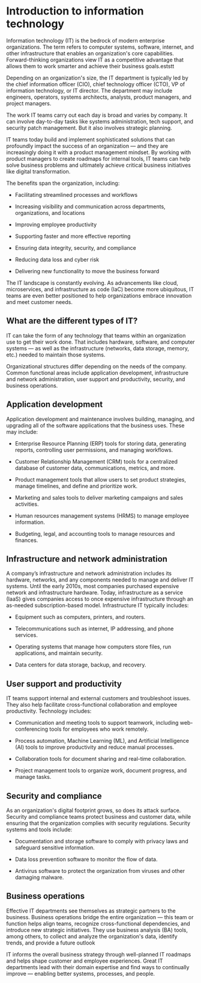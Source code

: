 # **Introduction to information technology**
Information technology (IT) is the bedrock of modern enterprise organizations. The term refers to computer systems, software, internet, and other infrastructure that enables an organization's core capabilities. Forward-thinking organizations view IT as a competitive advantage that allows them to work smarter and achieve their business goals.eststt

Depending on an organization's size, the IT department is typically led by the chief information officer (CIO), chief technology officer (CTO), VP of information technology, or IT director. The department may include engineers, operators, systems architects, analysts, product managers, and project managers.

The work IT teams carry out each day is broad and varies by company. It can involve day-to-day tasks like systems administration, tech support, and security patch management. But it also involves strategic planning.

IT teams today build and implement sophisticated solutions that can profoundly impact the success of an organization — and they are increasingly doing it with a product management mindset. By working with product managers to create roadmaps for internal tools, IT teams can help solve business problems and ultimately achieve critical business initiatives like digital transformation.

The benefits span the organization, including:

- Facilitating streamlined processes and workflows

- Increasing visibility and communication across departments, organizations, and locations

- Improving employee productivity

- Supporting faster and more effective reporting

- Ensuring data integrity, security, and compliance

- Reducing data loss and cyber risk

- Delivering new functionality to move the business forward

The IT landscape is constantly evolving. As advancements like cloud, microservices, and infrastructure as code (IaC) become more ubiquitous, IT teams are even better positioned to help organizations embrace innovation and meet customer needs.

## **What are the different types of IT?**
IT can take the form of any technology that teams within an organization use to get their work done. That includes hardware, software, and computer systems — as well as the infrastructure (networks, data storage, memory, etc.) needed to maintain those systems.

Organizational structures differ depending on the needs of the company. Common functional areas include application development, infrastructure and network administration, user support and productivity, security, and business operations.

## **Application development**
Application development and maintenance involves building, managing, and upgrading all of the software applications that the business uses. These may include:

- Enterprise Resource Planning (ERP) tools for storing data, generating reports, controlling user permissions, and managing workflows.

- Customer Relationship Management (CRM) tools for a centralized database of customer data, communications, metrics, and more.

- Product management tools that allow users to set product strategies, manage timelines, and define and prioritize work.

- Marketing and sales tools to deliver marketing campaigns and sales activities.

- Human resources management systems (HRMS) to manage employee information.

- Budgeting, legal, and accounting tools to manage resources and finances.

## **Infrastructure and network administration**
A company’s infrastructure and network administration includes its hardware, networks, and any components needed to manage and deliver IT systems. Until the early 2010s, most companies purchased expensive network and infrastructure hardware. Today, infrastructure as a service (IaaS) gives companies access to once expensive infrastructure through an as-needed subscription-based model. Infrastructure IT typically includes:

- Equipment such as computers, printers, and routers.

- Telecommunications such as internet, IP addressing, and phone services.

- Operating systems that manage how computers store files, run applications, and maintain security.

- Data centers for data storage, backup, and recovery.

## **User support and productivity**
IT teams support internal and external customers and troubleshoot issues. They also help facilitate cross-functional collaboration and employee productivity. Technology includes:

- Communication and meeting tools to support teamwork, including web-conferencing tools for employees who work remotely.

- Process automation, Machine Learning (ML), and Artificial Intelligence (AI) tools to improve productivity and reduce manual processes.

- Collaboration tools for document sharing and real-time collaboration.

- Project management tools to organize work, document progress, and manage tasks.

## **Security and compliance**
As an organization's digital footprint grows, so does its attack surface. Security and compliance teams protect business and customer data, while ensuring that the organization complies with security regulations. Security systems and tools include:

- Documentation and storage software to comply with privacy laws and safeguard sensitive information.

- Data loss prevention software to monitor the flow of data.

- Antivirus software to protect the organization from viruses and other damaging malware.

## **Business operations**
Effective IT departments see themselves as strategic partners to the business. Business operations bridge the entire organization — this team or function helps align teams, recognize cross-functional dependencies, and introduce new strategic initiatives. They use business analysis (BA) tools, among others, to collect and analyze the organization's data, identify trends, and provide a future outlook

IT informs the overall business strategy through well-planned IT roadmaps and helps shape customer and employee experiences. Great IT departments lead with their domain expertise and find ways to continually improve — enabling better systems, processes, and people.